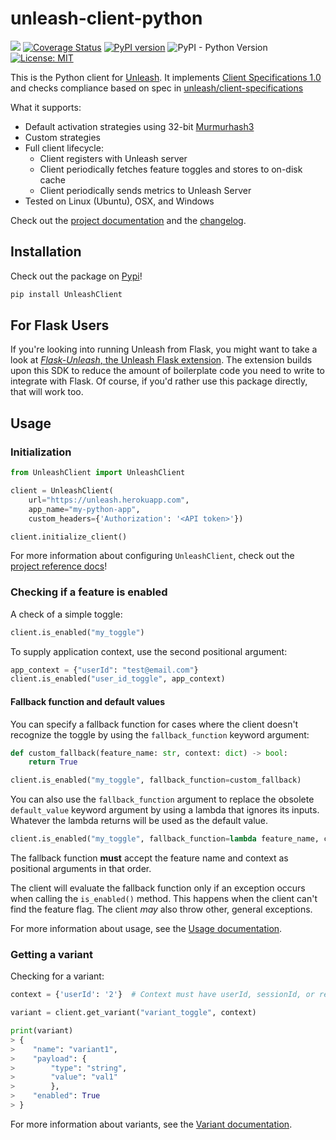# unleash-client-python

![](https://github.com/unleash/unleash-client-python/workflows/CI/badge.svg?branch=main) [![Coverage Status](https://coveralls.io/repos/github/Unleash/unleash-client-python/badge.svg?branch=main)](https://coveralls.io/github/Unleash/unleash-client-python?branch=main) [![PyPI version](https://badge.fury.io/py/UnleashClient.svg)](https://badge.fury.io/py/UnleashClient) ![PyPI - Python Version](https://img.shields.io/pypi/pyversions/UnleashClient.svg) [![License: MIT](https://img.shields.io/badge/License-MIT-yellow.svg)](https://opensource.org/licenses/MIT)


This is the Python client for [Unleash](https://github.com/unleash/unleash).  It implements [Client Specifications 1.0](https://github.com/Unleash/unleash/blob/main/docs/client-specification.md) and checks compliance based on spec in [unleash/client-specifications](https://github.com/Unleash/client-specification)

What it supports:
* Default activation strategies using 32-bit [Murmurhash3](https://en.wikipedia.org/wiki/MurmurHash)
* Custom strategies
* Full client lifecycle:
    * Client registers with Unleash server
    * Client periodically fetches feature toggles and stores to on-disk cache
    * Client periodically sends metrics to Unleash Server
* Tested on Linux (Ubuntu), OSX, and Windows

Check out the [project documentation](https://unleash.github.io/unleash-client-python/) and the [changelog](https://docs.getunleash.io/unleash-client-python/changelog.html).

## Installation

Check out the package on [Pypi](https://pypi.org/project/UnleashClient/)!

```bash
pip install UnleashClient
```

## For Flask Users

If you're looking into running Unleash from Flask, you might want to take a look at [_Flask-Unleash_, the Unleash Flask extension](https://github.com/Unleash/Flask-Unleash). The extension builds upon this SDK to reduce the amount of boilerplate code you need to write to integrate with Flask. Of course, if you'd rather use this package directly, that will work too.

## Usage

### Initialization

```python
from UnleashClient import UnleashClient

client = UnleashClient(
    url="https://unleash.herokuapp.com",
    app_name="my-python-app",
    custom_headers={'Authorization': '<API token>'})

client.initialize_client()
```

For more information about configuring `UnleashClient`, check out the [project reference docs](https://docs.getunleash.io/unleash-client-python/unleashclient.html)!

### Checking if a feature is enabled

A check of a simple toggle:
```python
client.is_enabled("my_toggle")
```

To supply application context, use the second positional argument:

```python
app_context = {"userId": "test@email.com"}
client.is_enabled("user_id_toggle", app_context)
```

#### Fallback function and default values

You can specify a fallback function for cases where the client doesn't recognize the toggle by using the `fallback_function` keyword argument:

```python
def custom_fallback(feature_name: str, context: dict) -> bool:
    return True

client.is_enabled("my_toggle", fallback_function=custom_fallback)
```

You can also use the `fallback_function` argument to replace the obsolete `default_value` keyword argument by using a lambda that ignores its inputs. Whatever the lambda returns will be used as the default value.

```python title="Use fallback_function to provide a default value"
client.is_enabled("my_toggle", fallback_function=lambda feature_name, context: True)
```

The fallback function **must** accept the feature name and context as positional arguments in that order.

The client will evaluate the fallback function only if an exception occurs when calling the `is_enabled()` method. This happens when the client can't find the feature flag. The client _may_ also throw other, general exceptions.

For more information about usage, see the [Usage documentation](https://docs.getunleash.io/unleash-client-python/usage.html).

### Getting a variant

Checking for a variant:
```python
context = {'userId': '2'}  # Context must have userId, sessionId, or remoteAddr.  If none are present, distribution will be random.

variant = client.get_variant("variant_toggle", context)

print(variant)
> {
>    "name": "variant1",
>    "payload": {
>        "type": "string",
>        "value": "val1"
>        },
>    "enabled": True
> }
```

For more information about variants, see the [Variant documentation](https://docs.getunleash.io/advanced/toggle_variants).
